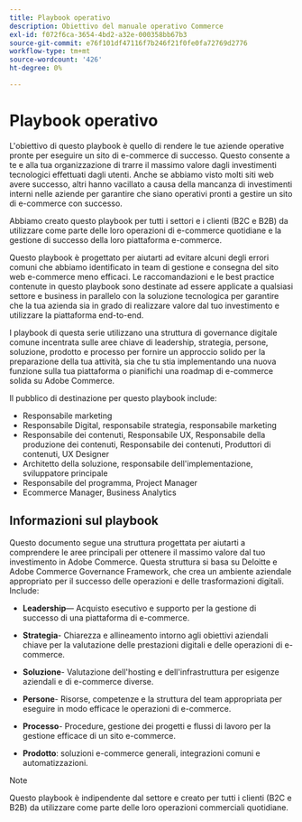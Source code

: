 ```yaml
---
title: Playbook operativo
description: Obiettivo del manuale operativo Commerce
exl-id: f072f6ca-3654-4bd2-a32e-000358bb67b3
source-git-commit: e76f101df47116f7b246f21f0fe0fa72769d2776
workflow-type: tm+mt
source-wordcount: '426'
ht-degree: 0%

---
```


# Playbook operativo

L&#39;obiettivo di questo playbook è quello di rendere le tue aziende operative pronte per eseguire un sito di e-commerce di successo. Questo consente a te e alla tua organizzazione di trarre il massimo valore dagli investimenti tecnologici effettuati dagli utenti. Anche se abbiamo visto molti siti web avere successo, altri hanno vacillato a causa della mancanza di investimenti interni nelle aziende per garantire che siano operativi pronti a gestire un sito di e-commerce con successo.

Abbiamo creato questo playbook per tutti i settori e i clienti (B2C e B2B) da utilizzare come parte delle loro operazioni di e-commerce quotidiane e la gestione di successo della loro piattaforma e-commerce.

Questo playbook è progettato per aiutarti ad evitare alcuni degli errori comuni che abbiamo identificato in team di gestione e consegna del sito web e-commerce meno efficaci. Le raccomandazioni e le best practice contenute in questo playbook sono destinate ad essere applicate a qualsiasi settore e business in parallelo con la soluzione tecnologica per garantire che la tua azienda sia in grado di realizzare valore dal tuo investimento e utilizzare la piattaforma end-to-end.

I playbook di questa serie utilizzano una struttura di governance digitale comune incentrata sulle aree chiave di leadership, strategia, persone, soluzione, prodotto e processo per fornire un approccio solido per la preparazione della tua attività, sia che tu stia implementando una nuova funzione sulla tua piattaforma o pianifichi una roadmap di e-commerce solida su Adobe Commerce.

Il pubblico di destinazione per questo playbook include:

- Responsabile marketing
- Responsabile Digital, responsabile strategia, responsabile marketing
- Responsabile dei contenuti, Responsabile UX, Responsabile della produzione dei contenuti, Responsabile dei contenuti, Produttori di contenuti, UX Designer
- Architetto della soluzione, responsabile dell&#39;implementazione, sviluppatore principale
- Responsabile del programma, Project Manager
- Ecommerce Manager, Business Analytics

## Informazioni sul playbook

Questo documento segue una struttura progettata per aiutarti a comprendere le aree principali per ottenere il massimo valore dal tuo investimento in Adobe Commerce. Questa struttura si basa su Deloitte e Adobe Commerce Governance Framework, che crea un ambiente aziendale appropriato per il successo delle operazioni e delle trasformazioni digitali. Include:

- **Leadership**— Acquisto esecutivo e supporto per la gestione di successo di una piattaforma di e-commerce.

- **Strategia**- Chiarezza e allineamento intorno agli obiettivi aziendali chiave per la valutazione delle prestazioni digitali e delle operazioni di e-commerce.

- **Soluzione**- Valutazione dell&#39;hosting e dell&#39;infrastruttura per esigenze aziendali e di e-commerce diverse.

- **Persone**- Risorse, competenze e la struttura del team appropriata per eseguire in modo efficace le operazioni di e-commerce.

- **Processo**- Procedure, gestione dei progetti e flussi di lavoro per la gestione efficace di un sito e-commerce.

- **Prodotto**: soluzioni e-commerce generali, integrazioni comuni e automatizzazioni.

>[!NOTE]
>
>Questo playbook è indipendente dal settore e creato per tutti i clienti (B2C e B2B) da utilizzare come parte delle loro operazioni commerciali quotidiane.
